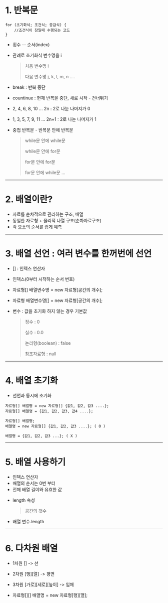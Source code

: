 # **1. 반복문**
```
for (초기화식; 조건식; 증감식) {
	//조건식이 참일때 수행되는 코드
}
```
* 횟수 -- 순서(index)

* 관례로 초기화식 변수명을 i

	> 처음 변수명 i
	>  
	> 다음 변수명 j, k, l, m, n ....

* break : 반복 중단

* countinue : 현재 반복을 중단, 새로 시작 - 건너뛰기

* 2, 4, 6, 8, 10 ...	2n : 2로 나눈 나머지가 0

* 1, 3, 5, 7, 9, 11 ...	2n+1 : 2로 나눈 나머지가 1


* 중첩 반복문 - 반복문 안에 반복문

	> while문 안에 while문
	> 
	> while문 안에 for문
	> 
	> for문 안에 for문
	> 
	> for문 안에 while문 ...
***

# **2. 배열이란?**
- 자료를 순차적으로 관리하는 구조, 배열
- 동일한 자료형 + 물리적 나열 구조(순차자료구조)
- 각 요소의 순서를 쉽게 예측
***
# **3. 배열 선언 : 여러 변수를 한꺼번에 선언**
* [] : 인덱스 연산자

* 인덱스(0부터 시작하는 순서 번호)

* 자료형[] 배열변수명 = new 자료형[공간의 개수];
* 자료형 배열변수명[] = new 자료형[공간의 개수];

* 변수 : 값을 초기화 하지 않는 경우 기본값
 
	> 정수 : 0
	>  
	> 실수 : 0.0
	>  
	> 논리형(boolean) : false
	>  
	> 참조자료형 : null
***
# 4. 배열 초기화

* 선언과 동시에 초기화
```
자료형[] 배열명 = new 자료형[] {값1, 값2, 값3 ....};
자료형[] 배열명 = {값1, 값2, 값3, 값4 ....};

자료형[] 배열명;
배열명 = new 자료형[] {값1, 값2, 값3 ....}; ( O )

배열명 = {값1, 값2, 값3 ...}; ( X )
```
***
# 5. 배열 사용하기
- 인덱스 연산자
- 배열의 순서는 0번 부터
- 전체 배열 길이와 유효한 값

* length 속성
	> 공간의 갯수

* 배열 변수.length

***
# 6. 다차원 배열
* 1차원 [] -> 선
* 2차원 [행][열] -> 평면
* 3차원 [가로][세로][높이] -> 입체

* 자료형[][] 배열명 = new 자료형[행][열];
